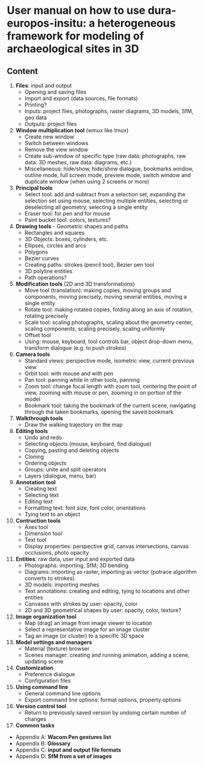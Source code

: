 # User manual on how to use dura-europos-insitu: a heterogeneous framework for modeling of archaeological sites in 3D

## Content

1. **Files**: input and output
    * Opening and saving files
    * Import and export (data sources, file formats)
    * Printing?
    * Inputs: project files, photographs, raster diagrams, 3D models, SfM, geo data
    * Outputs: project files
2. **Window multiplication tool** (wmux like tmux)
    * Create new window
    * Switch between windows
    * Remove the view window
    * Create sub-window of specific type (raw data: photographs, raw data: 3D meshes, raw data: diagrams, etc.)
    * Miscellaneous: hide/show, hide/show dialogue, bookmarks window, outline mode, full screen mode, preview mode, switch window and duplicate window (when using 2 screens or more)
2. **Principal tools**
    * Select tool: add and subtract from a selection set, expanding the selection set using mouse, selecting multiple entities, selecting or deselecting all geometry, selecting a single entity
    * Eraser tool: for pen and for mouse
    * Paint bucket tool: colors, textures?
5. **Drawing tools** - Geometric shapes and paths
    * Rectangles and squares
    * 3D Objects: boxes, cylinders, etc.
    * Ellipses, circles and arcs
    * Polygons
    * Bezier curves
    * Creating paths: strokes (pencil tool), Bezier pen tool
    * 3D polyline entities
    * Path operations?
2. **Modification tools** (2D and 3D transformations)
    * Move tool (translation): making copies, moving groups and components, moving precisely, moving several entities, moving a single entity 
    * Rotate tool: making rotated copies, folding along an axis of rotation, rotating precisely
    * Scale tool: scaling photographs, scaling about the geometry center, scaling components, scaling precisely, scaling uniformly
    * Offset tool
    * Using: mouse, keyboard, tool controls bar, object drop-down menu, transform dialogue (e.g. to push strokes)
2. **Camera tools**
    * Standard views: perspective mode, isometric view, current-previous view
    * Orbit tool: with mouse and with pen
    * Pan tool: panning while in other tools, panning
    * Zoom tool: change focal length with zoom tool, centering the point of view, zooming with mouse or pen, zooming in on portion of the model
    * Bookmark tool: taking the bookmark of the current scene, navigating through the taken bookmarks, opening the saved bookmark
2. **Walkthrough tools**
    * Draw the walking trajectory on the map
3. **Editing tools**
    * Undo and redo
    * Selecting objects (mouse, keyboard, find dialogue)
    * Copying, pasting and deleting objects
    * Cloning
    * Ordering objects
    * Groups: unite and split operators
    * Layers (dialogue, menu, bar)
6. **Annotation tool**
    * Creating text
    * Selecting text
    * Editing text
    * Formatting text: font size, font color, orientations
    * Tying text to an object
8. **Contruction tools**
    * Axes tool
    * Dimension tool
    * Text tool
    * Display properties: perspective grid, canvas intersections, canvas occlusions, photo opacity
13. **Entities**: raw data, user input and exported data
    * Photographs: importing, SfM; 3D bending
    * Diagrams: importing as raster, importing as vector (potrace algorithm converts to strokes)
    * 3D models: importing meshes
    * Text annotations: creating and editing, tying to locations and other entities
    * Canvases with strokes by user: opacity, color
    * 2D and 3D geometrical shapes by user: opacity, color, texture?
12. **Image organization tool**
    * Map (drag) an image from image viewer to location
    * Select a representative image for an image cluster
    * Tag an image (or cluster) to a specific 3D space
11. **Model settings and managers**
    * Material (texture) browser
    * Scenes manager: creating and running animation, adding a scene, updating scene
11. **Customization**
    * Preference dialogue
    * Configuration files
12. **Using command line**
    * General command line options
    * Export command line options: format options, property options
13. **Version control tool**
    * Return to previously saved version by undoing certain number of changes
15. **Common tasks**
* Appendix A: **Wacom Pen gestures list**
* Appendix B: **Glossary**
* Appendix C: **input and output file formats**
* Appendix D: **SfM from a set of images**

